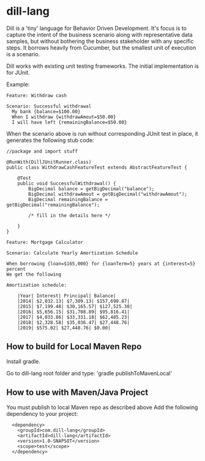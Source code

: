 dill-lang
=========

Dill is a 'tiny' language for Behavior Driven Development. It's focus is to capture the
intent of the business scenario along with representative data samples, but without
bothering the business stakeholder with any specific steps.
It borrows heavily from Cucumber, but the smallest unit of execution is a scenario.

Dill works with existing unit testing frameworks. The initial implementation is for JUnit.

Example:
````
Feature: Withdraw cash

Scenario: Successful withdrawal
  My bank {balance=$100.00}
  When I withdraw {withdrawAmout=$50.00}
  I will have left {remainingBalance=$50.00}

````

When the scenario above is run without corresponding JUnit test in place, it generates
the following stub code:

````
//package and import stuff

@RunWith(DillJUnitRunner.class)
public class WithdrawCashFeatureTest extends AbstractFeatureTest {

	@Test
	public void SuccessfulWithdrawal() {
		BigDecimal balance = getBigDecimal("balance");
		BigDecimal withdrawAmout = getBigDecimal("withdrawAmout");
		BigDecimal remainingBalance = getBigDecimal("remainingBalance");

		/* fill in the details here */

	}
}
````

````
Feature: Mortgage Calculator

Scenario: Calculate Yearly Amortization Schedule

When borrowing {loan=$165,000} for {loanTerm=5} years at {interest=5} percent
We get the following

Amortization schedule:

	|Year| Interest| Principal| Balance|
	|2014| $2,032.13| $7,309.13| $157,690.87|
	|2015| $7,199.48| $30,165.57| $127,525.30|
	|2016| $5,656.15| $31,708.89| $95,816.41|
	|2017| $4,033.86| $33,331.18| $62,485.23|
	|2018| $2,328.58| $35,036.47| $27,448.76|
	|2019| $575.02| $27,448.76| $0.00|

````

## How to build for Local Maven Repo

Install gradle.

Go to dill-lang root folder and type: 'gradle publishToMavenLocal'

## How to use with Maven/Java Project

You must publish to local Maven repo as described above
Add the following dependency to your project:
````
  <dependency>
	<groupId>com.dill-lang</groupId>
	<artifactId>dill-lang</artifactId>
	<version>1.0-SNAPSOT</version>
	<scope>test</scope>
  </dependency>
````
